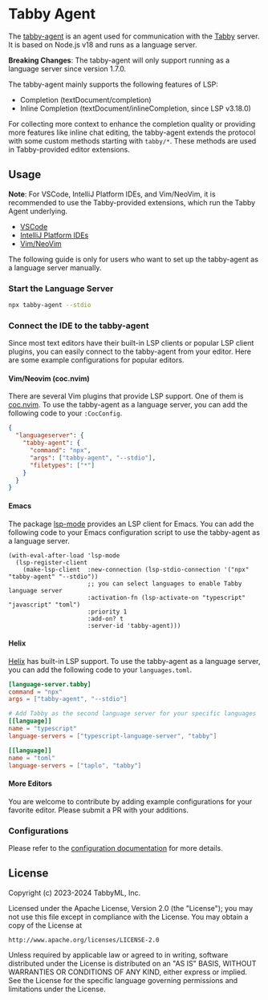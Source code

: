 # Tabby Agent

The [tabby-agent](https://www.npmjs.com/package/tabby-agent) is an agent used for communication with the [Tabby](https://www.tabbyml.com) server. It is based on Node.js v18 and runs as a language server.

**Breaking Changes**: The tabby-agent will only support running as a language server since version 1.7.0.

The tabby-agent mainly supports the following features of LSP:

- Completion (textDocument/completion)
- Inline Completion (textDocument/inlineCompletion, since LSP v3.18.0)

For collecting more context to enhance the completion quality or providing more features like inline chat editing, the tabby-agent extends the protocol with some custom methods starting with `tabby/*`. These methods are used in Tabby-provided editor extensions.

## Usage

**Note**: For VSCode, IntelliJ Platform IDEs, and Vim/NeoVim, it is recommended to use the Tabby-provided extensions, which run the Tabby Agent underlying.

- [VSCode](https://marketplace.visualstudio.com/items?itemName=TabbyML.vscode-tabby)
- [IntelliJ Platform IDEs](https://plugins.jetbrains.com/plugin/22379-tabby)
- [Vim/NeoVim](https://github.com/TabbyML/vim-tabby)

The following guide is only for users who want to set up the tabby-agent as a language server manually.

### Start the Language Server

```bash
npx tabby-agent --stdio
```

### Connect the IDE to the tabby-agent

Since most text editors have their built-in LSP clients or popular LSP client plugins, you can easily connect to the tabby-agent from your editor. Here are some example configurations for popular editors.

#### Vim/Neovim (coc.nvim)

There are several Vim plugins that provide LSP support. One of them is [coc.nvim](https://github.com/neoclide/coc.nvim). To use the tabby-agent as a language server, you can add the following code to your `:CocConfig`.

```json
{
  "languageserver": {
    "tabby-agent": {
      "command": "npx",
      "args": ["tabby-agent", "--stdio"],
      "filetypes": ["*"]
    }
  }
}
```

#### Emacs

The package [lsp-mode](https://github.com/emacs-lsp/lsp-mode) provides an LSP client for Emacs. You can add the following code to your Emacs configuration script to use the tabby-agent as a language server.

```emacs-lisp
(with-eval-after-load 'lsp-mode
  (lsp-register-client
    (make-lsp-client  :new-connection (lsp-stdio-connection '("npx" "tabby-agent" "--stdio"))
                      ;; you can select languages to enable Tabby language server
                      :activation-fn (lsp-activate-on "typescript" "javascript" "toml")
                      :priority 1
                      :add-on? t
                      :server-id 'tabby-agent)))
```

#### Helix

[Helix](https://helix-editor.com/) has built-in LSP support. To use the tabby-agent as a language server, you can add the following code to your `languages.toml`.

```toml
[language-server.tabby]
command = "npx"
args = ["tabby-agent", "--stdio"]

# Add Tabby as the second language server for your specific languages
[[language]]
name = "typescript"
language-servers = ["typescript-language-server", "tabby"]

[[language]]
name = "toml"
language-servers = ["taplo", "tabby"]
```

#### More Editors

You are welcome to contribute by adding example configurations for your favorite editor. Please submit a PR with your additions.

### Configurations

Please refer to the [configuration documentation](https://tabby.tabbyml.com/docs/extensions/configurations/) for more details.

## License

Copyright (c) 2023-2024 TabbyML, Inc.

Licensed under the Apache License, Version 2.0 (the "License");
you may not use this file except in compliance with the License.
You may obtain a copy of the License at

    http://www.apache.org/licenses/LICENSE-2.0

Unless required by applicable law or agreed to in writing, software
distributed under the License is distributed on an "AS IS" BASIS,
WITHOUT WARRANTIES OR CONDITIONS OF ANY KIND, either express or implied.
See the License for the specific language governing permissions and
limitations under the License.
